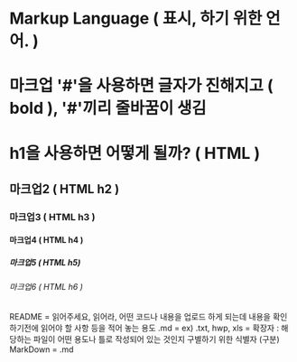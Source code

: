 # Markup Language ( 표시, 하기 위한 언어. )

# 마크업 '#'을 사용하면 글자가 진해지고 ( bold ), '#'끼리 줄바꿈이 생김

<h1> h1을 사용하면 어떻게 될까? ( HTML ) </h1>

## 마크업2 ( HTML h2 )
### 마크업3 ( HTML h3 ) 
#### 마크업4 ( HTML h4 )
##### 마크업5 ( HTML h5)
###### 마크업6 ( HTML h6 ) 


README = 읽어주세요, 읽어라, 어떤 코드나 내용을 업로드 하게 되는데 내용을 확인 하기전에 읽어야 할 사항 등을 적어 놓는 용도
.md = ex) .txt, hwp, xls = 확장자 : 해당하는 파일이 어떤 용도나 틀로 작성되어 있는 것인지 구별하기 위한 식별자 (구분)
MarkDown = .md 

